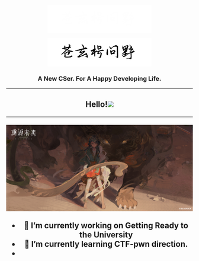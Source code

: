 
<p align="center"><img align="center" width="280" src="./.github/text-logo-dark.svg#gh-dark-mode-only"/></p>
<p align="center"><img align="center" width="280" src="./.github/text-logo-light.svg#gh-light-mode-only"/></p>
<h3 align="center">A New CSer. For A Happy Developing Life.</h3>
<hr>
</h1>
<h2 align='center'>Hello!<a href="https://www.gautamkrishnar.com/"><img src="https://media.giphy.com/media/hvRJCLFzcasrR4ia7z/giphy.gif" width="5%"></a>
<hr>
  <img src="https://raw.githubusercontent.com/CavanasD/CavanasD/main/.github/bkg.jpg">


- 🔭 I’m currently working on Getting Ready to the University
- 🌱 I’m currently learning CTF-pwn direction.
- 
